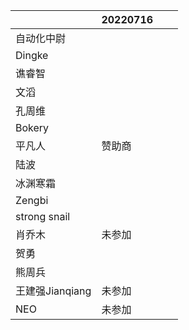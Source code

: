 |                 | 20220716 |      |      |
| --------------- | -------- | ---- | ---- |
| 自动化中尉      |          |      |      |
| Dingke          |          |      |      |
| 谯睿智          |          |      |      |
| 文滔            |          |      |      |
| 孔周维          |          |      |      |
| Bokery          |          |      |      |
| 平凡人          | 赞助商   |      |      |
| 陆波            |          |      |      |
| 冰渊寒霜        |          |      |      |
| Zengbi          |          |      |      |
| strong snail    |          |      |      |
| 肖乔木          | 未参加   |      |      |
| 贺勇            |          |      |      |
| 熊周兵          |          |      |      |
| 王建强Jianqiang | 未参加   |      |      |
| NEO             | 未参加   |      |      |

